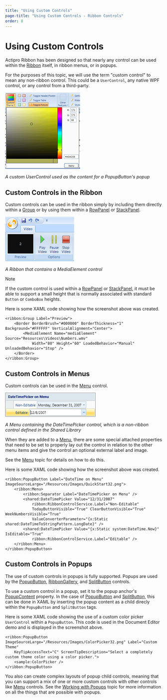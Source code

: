 ```yaml
---
title: "Using Custom Controls"
page-title: "Using Custom Controls - Ribbon Controls"
order: 8
---
```

# Using Custom Controls

Actipro Ribbon has been designed so that nearly any control can be used within the [Ribbon](xref:ActiproSoftware.Windows.Controls.Ribbon.Ribbon) itself, in ribbon menus, or in popups.

For the purposes of this topic, we will use the term "custom control" to mean any non-ribbon control.  This could be a `UserControl`, any native WPF control, or any control from a third-party.

![Screenshot](../images/colorpicker.gif)

*A custom UserControl used as the content for a PopupButton's popup*

## Custom Controls in the Ribbon

Custom controls can be used in the ribbon simply by including them directly within a [Group](miscellaneous/group.md) or by using them within a [RowPanel](layout/rowpanel.md) or [StackPanel](layout/stackpanel.md).

![Screenshot](../images/ribbon-with-other-control.gif)

*A Ribbon that contains a MediaElement control*

> [!NOTE]
> If the custom control is used within a [RowPanel](layout/rowpanel.md) or [StackPanel](layout/stackpanel.md), it must be able to support a small height that is normally associated with standard `Button` or `ComboBox` heights.

Here is some XAML code showing how the screenshot above was created.

```xaml
<ribbon:Group Label="Preview">
	<Border BorderBrush="#000000" BorderThickness="1" Background="#FFFFFF" VerticalAlignment="Center">
		<MediaElement Name="mediaElement" Source="Resources\Videos\Numbers.wmv" 
			Width="80" Height="60" LoadedBehavior="Manual" UnloadedBehavior="Stop" />
	</Border>	
</ribbon:Group>

```

## Custom Controls in Menus

Custom controls can be used in the [Menu](miscellaneous/menu.md) control.

![Screenshot](../images/menu-with-other-control.gif)

*A Menu containing the DateTimePicker control, which is a non-ribbon control defined in the Shared Library*

When they are added to a [Menu](miscellaneous/menu.md), there are some special attached properties that need to be set to properly lay out the control in relation to the other menu items and give the control an optional external label and image.

See the [Menu](miscellaneous/menu.md) topic for details on how to do this.

Here is some XAML code showing how the screenshot above was created.

```xaml
<ribbon:PopupButton Label="DateTime on Menu" ImageSourceLarge="/Resources/Images/QuickStart32.png">
	<ribbon:Menu>
		<ribbon:Separator Label="DateTimePicker on Menu" />
		<shared:DateTimePicker Value="12/31/2007" 
			ribbon:RibbonControlService.Label="Non-Editable" 
			TodayButtonVisible="True" ClearButtonVisible="True" WeekNumbersVisible="True" 
			ValueConverterParameter="{x:Static shared:DateTimeToStringPattern.LongDate}" />
		<shared:DateTimePicker Value="{x:Static system:DateTime.Now}" IsEditable="True" 
			ribbon:RibbonControlService.Label="Editable" />
	</ribbon:Menu>
</ribbon:PopupButton>
```

## Custom Controls in Popups

The use of custom controls in popups is fully supported.  Popups are used by the [PopupButton](interactive/popupbutton.md), [RibbonGallery](interactive/ribbongallery.md), and [SplitButton](interactive/splitbutton.md) controls.

To use a custom control in a popup, set it to the popup anchor's [PopupContent](xref:ActiproSoftware.Windows.Controls.Ribbon.Controls.Primitives.PopupButtonBase.PopupContent) property.  In the case of [PopupButton](interactive/popupbutton.md) and [SplitButton](interactive/splitbutton.md), this can be done in XAML by inserting the popup content as a child direcly within the `PopupButton` and `SplitButton` tags.

Here is some XAML code showing the use of a custom color picker `UserControl` within a `PopupButton`.  This code is used in the Document Editor demo and is displayed in the screenshot above.

```xaml
<ribbon:PopupButton ImageSourceLarge="/Resources/Images/ColorPicker32.png" Label="Custom Theme" 
	KeyTipAccessText="C" ScreenTipDescription="Select a completely custom theme color using a color picker.">
	<sample:ColorPicker />										
</ribbon:PopupButton>
```

You also can create complex layouts of popup child controls, meaning that you can support a mix of one or more custom controls with other controls like [Menu](miscellaneous/menu.md) controls.  See the [Working with Popups](working-with-popups.md) topic for more information on all the things that are possible with popups.
